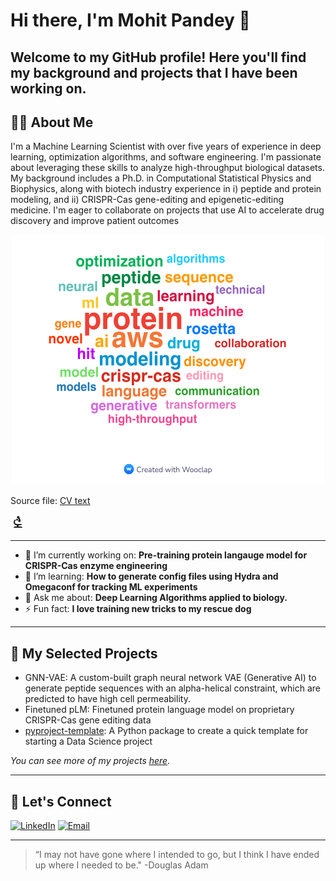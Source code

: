# Hi there, I'm Mohit Pandey 👋

Welcome to my GitHub profile! Here you'll find my background and projects that I have been working on.
---

## 🧑‍💻 About Me
I'm a Machine Learning Scientist with over five years of experience in deep learning, optimization algorithms, and software engineering. I'm passionate about leveraging these skills to analyze high-throughput biological datasets. My background includes a Ph.D. in Computational Statistical Physics and Biophysics, along with biotech industry experience in i)  peptide and protein modeling, and ii) CRISPR-Cas gene-editing and epigenetic-editing medicine. I'm eager to collaborate on projects that use AI to accelerate drug discovery and improve patient outcomes

<center> <img src="Mohit_skills_wordcloud.jpg" width="500" height="400">      </center>

Source file: [CV text](https://github.com/mohitpandey92/mohitpandey92/blob/main/CV_text_for_word_cloud.txt) 

<svg xmlns="http://www.w3.org/2000/svg" enable-background="new 0 0 24 24" height="24px" viewBox="0 0 24 24" width="24px" fill="#1f1f1f"><g><rect fill="none" height="24" width="24"/></g><g><g><path d="M7,19c-1.1,0-2,0.9-2,2h14c0-1.1-0.9-2-2-2h-4v-2h3c1.1,0,2-0.9,2-2h-8c-1.66,0-3-1.34-3-3c0-1.09,0.59-2.04,1.46-2.56 C8.17,9.03,8,8.54,8,8c0-0.21,0.04-0.42,0.09-0.62C6.28,8.13,5,9.92,5,12c0,2.76,2.24,5,5,5v2H7z"/><path d="M10.56,5.51C11.91,5.54,13,6.64,13,8c0,0.75-0.33,1.41-0.85,1.87l0.59,1.62l0.94-0.34l0.34,0.94l1.88-0.68l-0.34-0.94 l0.94-0.34L13.76,2.6l-0.94,0.34L12.48,2L10.6,2.68l0.34,0.94L10,3.97L10.56,5.51z"/><circle cx="10.5" cy="8" r="1.5"/></g></g></svg>

---

- 🔭 I’m currently working on: **Pre-training protein langauge model for CRISPR-Cas enzyme engineering**
- 🌱 I’m learning: **How to generate config files using Hydra and Omegaconf for tracking ML experiments**
- 💬 Ask me about: **Deep Learning Algorithms applied to biology.**
- ⚡ Fun fact: **I love training new tricks to my rescue dog**

---

## 📂 My Selected Projects

- GNN-VAE: A custom-built graph neural network VAE (Generative AI) to generate peptide sequences with an alpha-helical constraint, which are predicted to have high cell permeability.
- Finetuned pLM: Finetuned protein language model on proprietary CRISPR-Cas gene editing data
- [pyproject-template](https://github.com/mohitpandey92/pyproject-template): A Python package to create a quick template for starting a Data Science project

*You can see more of my projects [here](https://github.com/mohitpandey92?tab=repositories).*

---



## 🤝 Let's Connect

[![LinkedIn](https://img.shields.io/badge/LinkedIn-blue?style=flat&logo=linkedin)](https://www.linkedin.com/in/mohit-pandey-1a853367/)
[![Email](https://img.shields.io/badge/Email-red?style=flat&logo=gmail)](mailto:mpandey@bu.edu)

---

> “I may not have gone where I intended to go, but I think I have ended up where I needed to be." -Douglas Adam



